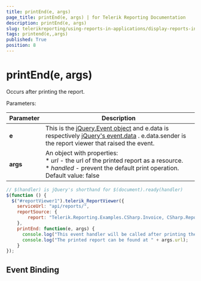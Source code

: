 ```yaml
---
title: printEnd(e, args)
page_title: printEnd(e, args) | for Telerik Reporting Documentation
description: printEnd(e, args)
slug: telerikreporting/using-reports-in-applications/display-reports-in-applications/web-application/html5-report-viewer/api-reference/reportviewer/events/printend(e,-args)
tags: printend(e,,args)
published: True
position: 8
---
```


# printEnd(e, args)



Occurs after printing the report.

Parameters:

| Parameter | Description |
| ------ | ------ |
| __e__ |This is the  [jQuery.Event object](https://api.jquery.com/category/events/event-object/) and e.data is respectively  [jQuery's event.data](https://api.jquery.com/event.data/) . e.data.sender is the report viewer that raised the event.|
| __args__ |An object with properties:<br/>*  *url* - the url of the printed report as a resource.<br/>*  *handled* - prevent the default print operation. Default value: false|

    
````js
// $(handler) is jQuery's shorthand for $(document).ready(handler)
$(function () {
  $("#reportViewer1").telerik_ReportViewer({
    serviceUrl: "api/reports/",
    reportSource: {
        report: "Telerik.Reporting.Examples.CSharp.Invoice, CSharp.ReportLibrary"
    },
    printEnd: function(e, args) {
      console.log("This event handler will be called after printing the report.");
      console.log("The printed report can be found at " + args.url);
    }
});
````

## Event Binding

